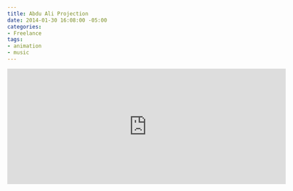 ```yaml
---
title: Abdu Ali Projection
date: 2014-01-30 16:08:00 -05:00
categories:
- Freelance
tags:
- animation
- music
---
```


<div class="video-widescreen">
<iframe src="https://player.vimeo.com/video/253504677" width="640" height="265" frameborder="0" webkitallowfullscreen mozallowfullscreen allowfullscreen allow="autoplay" background="1"></iframe>
</div>
